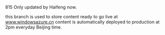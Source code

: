 815
Only updated by Haifeng now.

this branch is used to store content ready to go live at www.windowsazure.cn
content is automatically deployed to production at 2pm everyday Beijing time.
